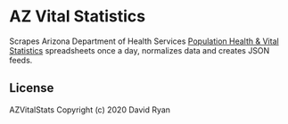 # AZ Vital Statistics

Scrapes Arizona Department of Health Services [Population Health & Vital Statistics](https://pub.azdhs.gov/health-stats/mu/index.php) spreadsheets once a day, normalizes data and creates JSON feeds.

## License

AZVitalStats
Copyright (c) 2020 David Ryan